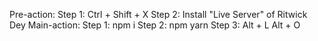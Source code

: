 Pre-action:
    Step 1: Ctrl + Shift + X
    Step 2: Install "Live Server" of Ritwick Dey
Main-action:
    Step 1: npm i
    Step 2: npm yarn
    Step 3: Alt + L Alt + O